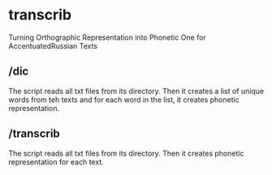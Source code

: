 # transcrib
Turning Orthographic Representation into Phonetic One for AccentuatedRussian Texts

## /dic
 
The script reads all txt files from its directory. Then it creates a list of unique words from teh texts and for each word in the list, it creates phonetic representation.
 
## /transcrib
 
The script reads all txt files from its directory. Then it creates phonetic representation for each text.

